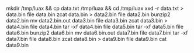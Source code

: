 mkdir /tmp/luax && cp data.txt /tmp/luax && cd /tmp/luax
xxd -r data.txt > data.bin
file data.bin
zcat data.bin > data2.bin
file data2.bin
bunzip2 data2.bin
mv data2.bin.out data3.bin
file data3.bin
zcat data3.bin > data4.bin
file data4.bin
tar -xf data4.bin
file data5.bin
tar -xf data5.bin
file data6.bin
bunzip2 data6.bin
mv data6.bin.out data7.bin
file data7.bini
tar -xf data7.bin
file data8.bin
zcat data8.bin > data9.bin
file data9.bin
cat data9.bin
